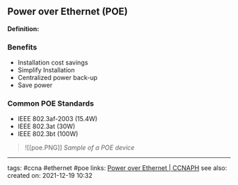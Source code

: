 ## Power over Ethernet (POE)

**Definition:**
>


### Benefits
- Installation cost savings
- Simplify Installation
- Centralized power back-up
- Save power

### Common POE Standards
- IEEE 802.3af-2003 (15.4W)
- IEEE 802.3at (30W)
- IEEE 802.3bt (100W)

>![[poe.PNG]]
>*Sample of a POE device*


---
tags: #ccna #ethernet #poe
links: [Power over Ethernet | CCNAPH](https://ccnaphilippines.teachable.com/courses/742904/lectures/15871502)
see also:
created on: 2021-12-19 10:32